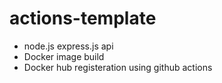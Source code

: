 # actions-template
- node.js express.js api 
- Docker image build
- Docker hub registeration using github actions

